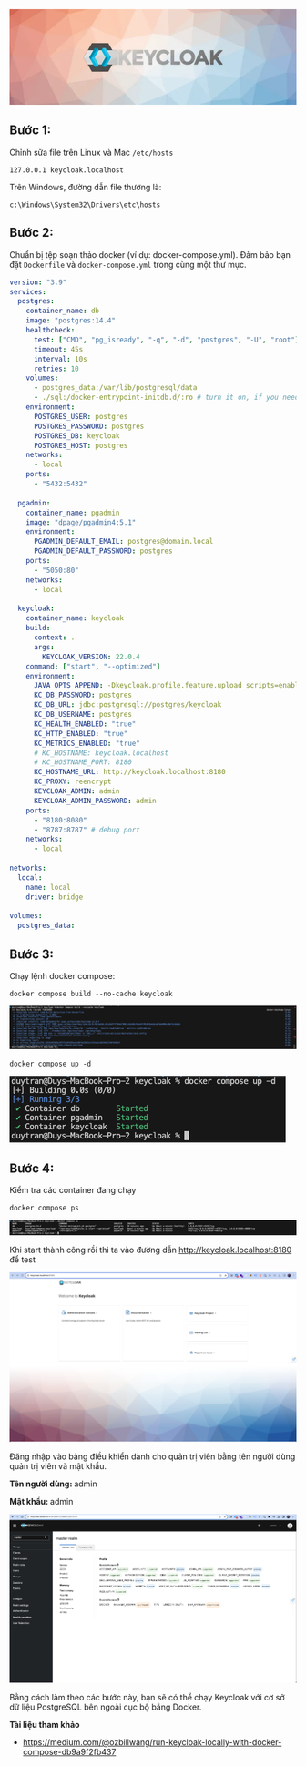 ![](./images/keycloak.webp)

## Bước 1:

Chỉnh sữa file trên Linux và Mac `/etc/hosts`

```
127.0.0.1 keycloak.localhost
```

Trên Windows, đường dẫn file thường là:

```
c:\Windows\System32\Drivers\etc\hosts
```

## Bước 2:

Chuẩn bị tệp soạn thảo docker (ví dụ: docker-compose.yml). Đảm bảo bạn đặt `Dockerfile` và `docker-compose.yml` trong cùng một thư mục.

```yaml
version: "3.9"
services:
  postgres:
    container_name: db
    image: "postgres:14.4"
    healthcheck:
      test: ["CMD", "pg_isready", "-q", "-d", "postgres", "-U", "root"]
      timeout: 45s
      interval: 10s
      retries: 10
    volumes:
      - postgres_data:/var/lib/postgresql/data
      - ./sql:/docker-entrypoint-initdb.d/:ro # turn it on, if you need run init DB
    environment:
      POSTGRES_USER: postgres
      POSTGRES_PASSWORD: postgres
      POSTGRES_DB: keycloak
      POSTGRES_HOST: postgres
    networks:
      - local
    ports:
      - "5432:5432"

  pgadmin:
    container_name: pgadmin
    image: "dpage/pgadmin4:5.1"
    environment:
      PGADMIN_DEFAULT_EMAIL: postgres@domain.local
      PGADMIN_DEFAULT_PASSWORD: postgres
    ports:
      - "5050:80"
    networks:
      - local

  keycloak:
    container_name: keycloak
    build:
      context: .
      args:
        KEYCLOAK_VERSION: 22.0.4
    command: ["start", "--optimized"]
    environment:
      JAVA_OPTS_APPEND: -Dkeycloak.profile.feature.upload_scripts=enabled
      KC_DB_PASSWORD: postgres
      KC_DB_URL: jdbc:postgresql://postgres/keycloak
      KC_DB_USERNAME: postgres
      KC_HEALTH_ENABLED: "true"
      KC_HTTP_ENABLED: "true"
      KC_METRICS_ENABLED: "true"
      # KC_HOSTNAME: keycloak.localhost
      # KC_HOSTNAME_PORT: 8180
      KC_HOSTNAME_URL: http://keycloak.localhost:8180
      KC_PROXY: reencrypt
      KEYCLOAK_ADMIN: admin
      KEYCLOAK_ADMIN_PASSWORD: admin
    ports:
      - "8180:8080"
      - "8787:8787" # debug port
    networks:
      - local

networks:
  local:
    name: local
    driver: bridge

volumes:
  postgres_data:
```

## Bước 3:

Chạy lệnh docker compose:

```
docker compose build --no-cache keycloak
```

![](./images/01.png)

```
docker compose up -d
```

![](./images/02.png)

## Bước 4:

Kiểm tra các container đang chạy

```
docker compose ps
```

![](./images/04.png)

Khi start thành công rồi thì ta vào đường dẫn http://keycloak.localhost:8180 để test

![](./images/05.png)

Đăng nhập vào bảng điều khiển dành cho quản trị viên bằng tên người dùng quản trị viên và mật khẩu.

<b> Tên người dùng: </b> admin

<b> Mật khẩu: </b>admin

![](./images/06.png)

Bằng cách làm theo các bước này, bạn sẽ có thể chạy Keycloak với cơ sở dữ liệu PostgreSQL bên ngoài cục bộ bằng Docker.

<b> Tài liệu tham khảo </b>

- https://medium.com/@ozbillwang/run-keycloak-locally-with-docker-compose-db9a9f2fb437
